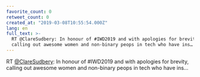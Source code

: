 ```yaml
---
favorite_count: 0
retweet_count: 0
created_at: "2019-03-08T10:55:54.000Z"
lang: en
full_text: >-
  RT @ClareSudbery: In honour of #IWD2019 and with apologies for brevity,
  calling out awesome women and non-binary peops in tech who have ins…
---
```


RT [@ClareSudbery](https://twitter.com/ClareSudbery): In honour of #IWD2019 and
with apologies for brevity, calling out awesome women and non-binary peops in
tech who have ins…
